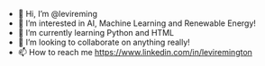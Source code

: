 - 👋 Hi, I’m @levireming
- 👀 I’m interested in AI, Machine Learning and Renewable Energy!
- 🌱 I’m currently learning Python and HTML
- 💞️ I’m looking to collaborate on anything really!
- 📫 How to reach me https://www.linkedin.com/in/leviremington

<!---
levireming/levireming is a ✨ special ✨ repository because its `README.md` (this file) appears on your GitHub profile.
You can click the Preview link to take a look at your changes.
--->
